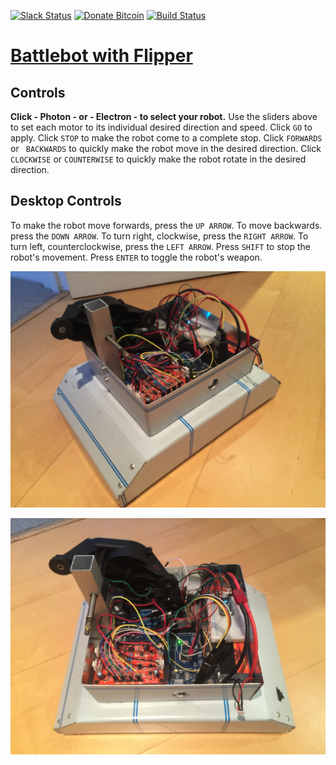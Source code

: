 [![Slack Status](https://nrobinson2000.herokuapp.com/badge.svg)](https://nrobinson2000.herokuapp.com/)
[![Donate Bitcoin](https://img.shields.io/badge/donate-bitcoin-orange.svg)](https://nrobinson2000.github.io/donate-bitcoin) [![Build Status](https://travis-ci.org/nrobinson2000/battlebot.svg?branch=master)](https://travis-ci.org/nrobinson2000/battlebot)

# [Battlebot with Flipper](https://nrobinson2000.github.io/battlebot/)



## Controls
<strong>Click - Photon - or - Electron  - to select your robot.</strong> Use the sliders above to set each motor to its individual desired direction and speed.  Click <code>GO</code> to apply.  Click <code>STOP</code> to make the robot come to a complete stop.  Click <code>FORWARDS</code> or <code> BACKWARDS</code> to quickly make the robot move in the desired direction.  Click <code>CLOCKWISE</code> or <code>COUNTERWISE</code> to quickly make the robot rotate in the desired direction.

## Desktop Controls
To make the robot move forwards, press the <code>UP ARROW</code>.  To move backwards. press the <code>DOWN ARROW</code>.  To turn right, clockwise, press the <code>RIGHT ARROW</code>. To turn left, counterclockwise, press the <code>LEFT ARROW</code>. Press <code>SHIFT</code> to stop the robot's movement.  Press <code>ENTER</code> to toggle the robot's weapon.

![](images/IMG_1926.JPG)

![](images/IMG_1927.JPG)
